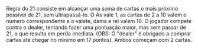 Regra do 21 consiste em alcançar uma soma de cartas o mais próximo possível de 21, sem ultrapassá-lo. O Ás vale 1, as cartas de 2 a 10 valem o número correspondente e o valete, dama e rei valem 10. O jogador compete contra o dealer, tentando fazer uma pontuação maior, mas sem passar de 21, o que resulta em perda imediata. (OBS: O "dealer" é obrigado a comprar cartas até chegar no mínimo em 17 pontos). Ambos começam com 2 cartas.
